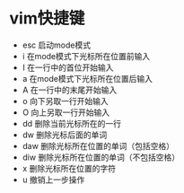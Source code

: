 # vim快捷键

- esc 启动mode模式
- i 在mode模式下光标所在位置前输入
- I 在一行中的首位开始输入
- a 在mode模式下光标所在位置后输入
- A 在一行中的末尾开始输入
- o 向下另取一行开始输入
- O 向上另取一行开始输入
- dd 删除当前光标所在的一行
- dw 删除光标后面的单词
- daw 删除光标所在位置的单词（包括空格）
- diw 删除光标所在位置的单词（不包括空格）
- x 删除光标所在位置的字符
- u 撤销上一步操作